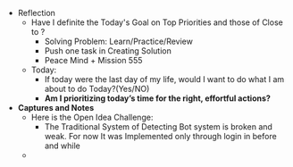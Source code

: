 - Reflection
	- Have I definite the Today's Goal on Top Priorities and those of Close to ?
		- Solving Problem: Learn/Practice/Review
		- Push one task in Creating Solution
		- Peace Mind + Mission 555
	- Today:
		- If today were the last day of my life, would I want to do what I am about to do Today?(Yes/NO)
		- **Am I prioritizing today’s time for the right, effortful actions?**
- **Captures and Notes**
	- Here is the Open Idea Challenge:
		- The Traditional System of Detecting Bot system is broken and weak. For now It was Implemented only through login in before and while
	-